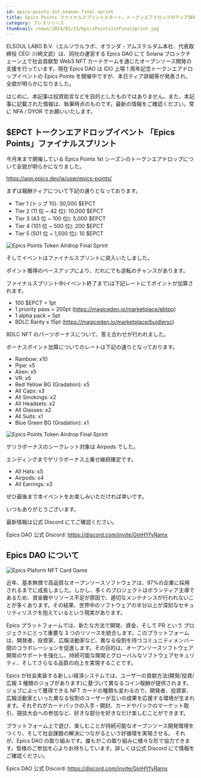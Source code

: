 ```yaml
---
id: epics-points-1st-season-final-sprint
title: Epics Points ファイナルスプリントスタート。トークンエアドロップのティア詳細発表等、全貌が明らかに
category: プレスリリース
thumbnail: /news/2024/02/23/EpicsPoints1stFinalSprint.jpg
---
```


ELSOUL LABO B.V.（エルソウルラボ、オランダ・アムステルダム本社、代表取締役 CEO:
川崎文武）は、同社の運営する Epics DAO にて Solana
ブロックチェーン上で社会貢献型 Web3 NFT
カードゲームを通じたオープンソース開発の支援を行っています。現在 Epics DAO は
IDO 上場 1 周年記念トークンエアドロップイベントの Epics Points
を開催中ですが、本日ティア詳細等が発表され、全貌が明らかになりました。

はじめに、本記事は投資助言などを目的としたものではありません。また、本記事に記載された情報は、執筆時点のものです。最新の情報をご確認ください。常に
NFA / DYOR でお願いいたします。

## $EPCT トークンエアドロップイベント 「Epics Points」ファイナルスプリント

今月末まで開催している Epics Points 1st
シーズンのトークンエアドロップについて全貌が明らかになりました。

https://app.epics.dev/ja/user/epics-points/

まずは報酬ティアについて下記の通りとなっております。

- Tier 1 (トップ 10): 30,000 $EPCT
- Tier 2 (11 位 ~ 42 位): 10,000 $EPCT
- Tier 3 (43 位 ~ 100 位): 5,000 $EPCT
- Tier 4 (101 位 ~ 500 位): 200 $EPCT
- Tier 5 (501 位 ~ 1,500 位): 10 $EPCT

![Epics Points Token Airdrop Final Sprint](/news/2024/02/23/EpicsPointsFinalSprintDetail1JA.jpg)

そしてイベントはファイナルスプリントに突入いたしました。

ポイント獲得のペースアップにより、だれにでも逆転のチャンスがあります。

ファイナルスプリント中(イベント終了まで)は下記レートにてポイントが加算されます。

- 100 $EPCT = 1pt
- 1 priority pass = 200pt (https://magiceden.io/marketplace/ebtpp)
- 1 alpha pack = 5pt
- BDLC Rarity x 15pt (https://magiceden.io/marketplace/buidlersc)

BDLC NFT のパーツボーナスについて、答え合わせが行われました。

ボーナスポイント加算についてのレートは下記の通りとなっております。

- Rainbow: x10
- Pipe: x5
- Alien: x5
- VR: x5
- Red Yellow BG (Gradation): x5
- All Caps: x3
- All Smokings: x2
- All Headsets: x2
- All Glasses: x2
- All Suits: x1
- Blue Green BG (Gradation): x1

![Epics Points Token Airdrop Final Sprint](/news/2024/02/23/EpicsPointsFinalSprintDetail2JA.jpg)

ゲリラボーナスのシークレット対象は Airpods でした。

エンディングまでゲリラボーナス上乗せ継続確定です。

- All Hats: x5
- Airpods: x4
- All Earrings: x3

ぜひ最後まで本イベントをお楽しみいただければ幸いです。

いつもありがとうございます。

最新情報は公式 Discord にてご確認ください。

Epics DAO 公式 Discord: https://discord.com/invite/GmHYfyRamx

## Epics DAO について

![Epics Plaform NFT Card Game](/news/2023/12/01/EpicsPlatformJA.png)

近年、基本無償で高品質なオープンソースソフトウェアは、97%の企業に採用されるまでに成長しました。しかし、多くのプロジェクトはボランティア主導であるため、資金難やリソース不足が原因で、適切なメンテナンスが行われないことが多くあります。その結果、世界中のソフトウェアの半分以上が深刻なセキュリティリスクを抱えているという現実があります。

Epics プラットフォームでは、新たな方法で開発、資金、そして PR という
プロジェクトにとって重要な 3
つのリソースを統合します。このプラットフォームは、開発者、投資家、広報活動家など、異なる役割を持つコミュニティメンバー間のコラボレーションを促進します。その目的は、オープンソースソフトウェア開発のサポートを強化し、持続可能な開発とグローバルなソフトウェアセキュリティ、そしてさらなる品質の向上を実現することです。

Epics が社会実装する新しい経済システムでは、ユーザーの貢献方法(開発/投資/広報 3
種類のジョブがあります)に基づいて異なるコイン報酬が提供されます。ジョブによって獲得できる
NFT
カードの種類も変わるので、開発者、投資家、広報活動家といった異なる役割のユーザーが互いの成果を応援する環境が生まれます。それぞれがカードパックの入手・開封、カードやパックのマーケット取引、競技大会への参加など、好きな部分を好きなだけ楽しむことができます。

プラットフォーム上で遊び、楽しむことが持続可能なオープンソース開発環境をつくり、そして社会課題の解決につながるという好循環を実現させる。
それが、Epics DAO
の取り組みです。誰もがこの取り組みに様々な形で協力できます。皆様のご参加を心よりお待ちしています。詳しくは公式
Discord にて情報をご確認ください。

Epics DAO 公式 Discord: https://discord.com/invite/GmHYfyRamx
